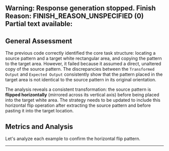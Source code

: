Warning: Response generation stopped. Finish Reason: FINISH_REASON_UNSPECIFIED (0)
Partial text available:
---
## General Assessment

The previous code correctly identified the core task structure: locating a source pattern and a target white rectangular area, and copying the pattern to the target area. However, it failed because it assumed a direct, unaltered copy of the source pattern. The discrepancies between the `Transformed Output` and `Expected Output` consistently show that the pattern placed in the target area is not identical to the source pattern in its original orientation.

The analysis reveals a consistent transformation: the source pattern is **flipped horizontally** (mirrored across its vertical axis) before being placed into the target white area. The strategy needs to be updated to include this horizontal flip operation after extracting the source pattern and before pasting it into the target location.

## Metrics and Analysis

Let's analyze each example to confirm the horizontal flip pattern.


---
